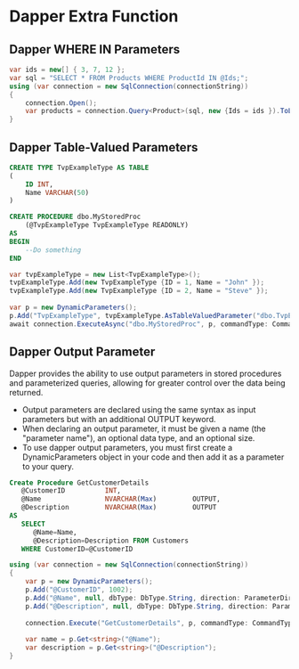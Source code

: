 # Dapper Extra Function

## Dapper WHERE IN Parameters

```cs
var ids = new[] { 3, 7, 12 };
var sql = "SELECT * FROM Products WHERE ProductId IN @Ids;";
using (var connection = new SqlConnection(connectionString))
{
	connection.Open();
	var products = connection.Query<Product>(sql, new {Ids = ids }).ToList();
}
```
## Dapper Table-Valued Parameters
```sql
CREATE TYPE TvpExampleType AS TABLE 
(
    ID INT, 
    Name VARCHAR(50)
)

CREATE PROCEDURE dbo.MyStoredProc 
    (@TvpExampleType TvpExampleType READONLY) 
AS 
BEGIN 
    --Do something 
END

```
```cs
var tvpExampleType = new List<TvpExampleType>(); 
tvpExampleType.Add(new TvpExampleType {ID = 1, Name = "John" }); 
tvpExampleType.Add(new TvpExampleType {ID = 2, Name = "Steve" }); 
 
var p = new DynamicParameters(); 
p.Add("TvpExampleType", tvpExampleType.AsTableValuedParameter("dbo.TvpExampleType")); 
await connection.ExecuteAsync("dbo.MyStoredProc", p, commandType: CommandType.StoredProcedure);
```
## Dapper Output Parameter

Dapper provides the ability to use output parameters in stored procedures and parameterized queries, allowing for greater control over the data being returned.

- Output parameters are declared using the same syntax as input parameters but with an additional OUTPUT keyword.
- When declaring an output parameter, it must be given a name (the "parameter name"), an optional data type, and an optional size.
- To use dapper output parameters, you must first create a DynamicParameters object in your code and then add it as a parameter to your query.

```sql
Create Procedure GetCustomerDetails
   @CustomerID          INT,
   @Name                NVARCHAR(Max)         OUTPUT,
   @Description         NVARCHAR(Max)         OUTPUT
AS
   SELECT
      @Name=Name,
      @Description=Description FROM Customers
   WHERE CustomerID=@CustomerID
```
```cs
using (var connection = new SqlConnection(connectionString))
{
    var p = new DynamicParameters();
    p.Add("@CustomerID", 1002);
    p.Add("@Name", null, dbType: DbType.String, direction: ParameterDirection.Output, 50);
    p.Add("@Description", null, dbType: DbType.String, direction: ParameterDirection.Output,50);
    
    connection.Execute("GetCustomerDetails", p, commandType: CommandType.StoredProcedure);
    
    var name = p.Get<string>("@Name");
    var description = p.Get<string>("@Description");
}
```